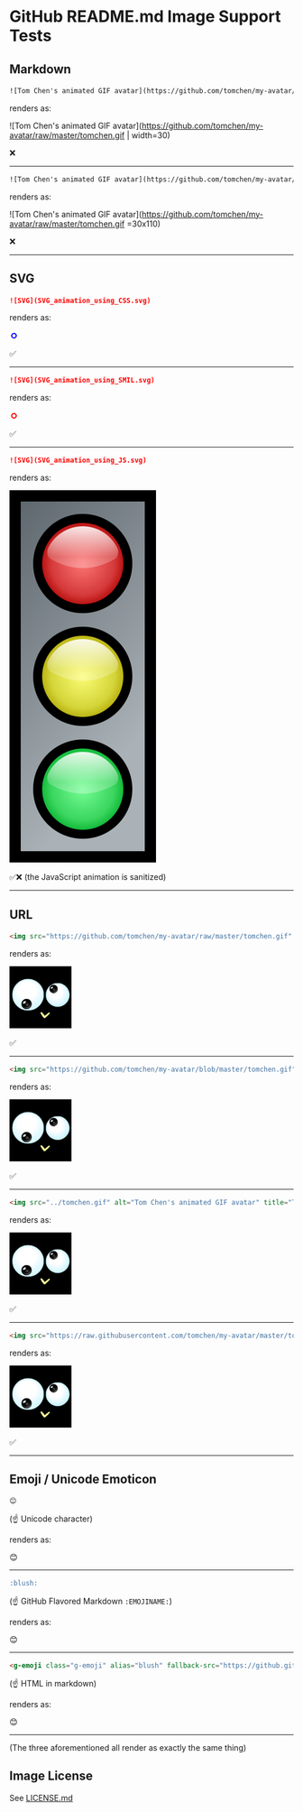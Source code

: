 # GitHub README.md Image Support Tests

## Markdown

```html
![Tom Chen's animated GIF avatar](https://github.com/tomchen/my-avatar/raw/master/tomchen.gif | width=30)
```

renders as:

![Tom Chen's animated GIF avatar](https://github.com/tomchen/my-avatar/raw/master/tomchen.gif | width=30)

❌

---

```html
![Tom Chen's animated GIF avatar](https://github.com/tomchen/my-avatar/raw/master/tomchen.gif =30x110)
```

renders as:

![Tom Chen's animated GIF avatar](https://github.com/tomchen/my-avatar/raw/master/tomchen.gif =30x110)

❌

---

## SVG

```markdown
![SVG](SVG_animation_using_CSS.svg)
```

renders as:

![SVG](SVG_animation_using_CSS.svg)

✅

---

```markdown
![SVG](SVG_animation_using_SMIL.svg)
```

renders as:

![SVG](SVG_animation_using_SMIL.svg)

✅

---

```markdown
![SVG](SVG_animation_using_JS.svg)
```

renders as:

![SVG](SVG_animation_using_JS.svg)

✅❌ (the JavaScript animation is sanitized)

---

## URL

```html
<img src="https://github.com/tomchen/my-avatar/raw/master/tomchen.gif" alt="Tom Chen's animated GIF avatar" title="Tom Chen's animated GIF avatar" height="110px" width="110px">
```

renders as:

<img src="https://github.com/tomchen/my-avatar/raw/master/tomchen.gif" alt="Tom Chen's animated GIF avatar" title="Tom Chen's animated GIF avatar" height="110px" width="110px">

✅

---

```html
<img src="https://github.com/tomchen/my-avatar/blob/master/tomchen.gif" alt="Tom Chen's animated GIF avatar" title="Tom Chen's animated GIF avatar" height="110px" width="110px">
```

renders as:

<img src="https://github.com/tomchen/my-avatar/blob/master/tomchen.gif" alt="Tom Chen's animated GIF avatar" title="Tom Chen's animated GIF avatar" height="110px" width="110px">

✅

---

```html
<img src="../tomchen.gif" alt="Tom Chen's animated GIF avatar" title="Tom Chen's animated GIF avatar" height="110px" width="110px">
```

renders as:

<img src="../tomchen.gif" alt="Tom Chen's animated GIF avatar" title="Tom Chen's animated GIF avatar" height="110px" width="110px">

✅

---

```html
<img src="https://raw.githubusercontent.com/tomchen/my-avatar/master/tomchen.gif" alt="Tom Chen's animated GIF avatar" title="Tom Chen's animated GIF avatar" height="110px" width="110px">
```

renders as:

<img src="https://raw.githubusercontent.com/tomchen/my-avatar/master/tomchen.gif" alt="Tom Chen's animated GIF avatar" title="Tom Chen's animated GIF avatar" height="110px" width="110px">

✅

---

## Emoji / Unicode Emoticon

```markdown
😊
```

(:point_up: Unicode character)

renders as:

😊

---

```markdown
:blush:
```

(:point_up: GitHub Flavored Markdown `:EMOJINAME:`)

renders as:

:blush:

---

```markdown
<g-emoji class="g-emoji" alias="blush" fallback-src="https://github.githubassets.com/images/icons/emoji/unicode/1f60a.png">😊</g-emoji>
```

(:point_up: HTML in markdown)

renders as:

<g-emoji class="g-emoji" alias="blush" fallback-src="https://github.githubassets.com/images/icons/emoji/unicode/1f60a.png">😊</g-emoji>

---

(The three aforementioned all render as exactly the same thing)

## Image License

See [LICENSE.md](LICENSE.md)
